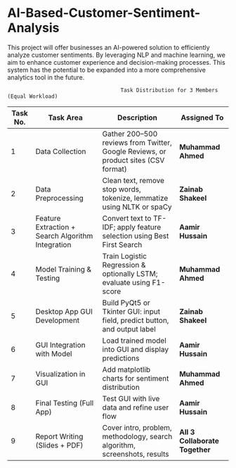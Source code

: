 # AI-Based-Customer-Sentiment-Analysis
This project will offer businesses an AI-powered solution to efficiently analyze customer sentiments. By leveraging NLP and machine learning, we aim to enhance customer experience and decision-making processes. This system has the potential to be expanded into a more comprehensive analytics tool in the future.

                                        Task Distribution for 3 Members (Equal Workload)
| Task No. | Task Area                                      | Description                                                                                 | Assigned To                  |
|----------|------------------------------------------------|---------------------------------------------------------------------------------------------|------------------------------|
| 1        | Data Collection                                | Gather 200–500 reviews from Twitter, Google Reviews, or product sites (CSV format)          | **Muhammad Ahmed**           |
| 2        | Data Preprocessing                             | Clean text, remove stop words, tokenize, lemmatize using NLTK or spaCy                      | **Zainab Shakeel**           |
| 3        | Feature Extraction + Search Algorithm Integration | Convert text to TF-IDF; apply feature selection using Best First Search                   | **Aamir Hussain**            |
| 4        | Model Training & Testing                       | Train Logistic Regression & optionally LSTM; evaluate using F1-score                        | **Muhammad Ahmed**           |
| 5        | Desktop App GUI Development                    | Build PyQt5 or Tkinter GUI: input field, predict button, and output label                   | **Zainab Shakeel**           |
| 6        | GUI Integration with Model                     | Load trained model into GUI and display predictions                                         | **Aamir Hussain**            |
| 7        | Visualization in GUI                           | Add matplotlib charts for sentiment distribution                                            | **Muhammad Ahmed**           |
| 8        | Final Testing (Full App)                       | Test GUI with live data and refine user flow                                                | **Aamir Hussain**            |
| 9        | Report Writing (Slides + PDF)                  | Cover intro, problem, methodology, search algorithm, screenshots, results                   | **All 3 Collaborate Together** |
